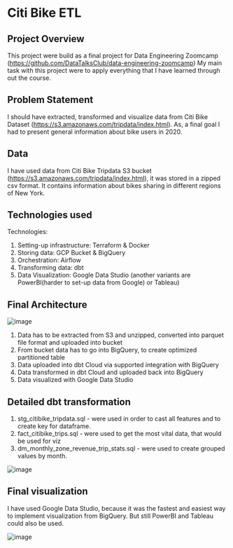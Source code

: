 # Citi Bike ETL 

## Project Overview 
This project were build as a final project for Data Engineering Zoomcamp (https://github.com/DataTalksClub/data-engineering-zoomcamp)
My main task with this project were to apply everything that I have learned through out the course.

## Problem Statement 
I should have extracted, transformed and visualize data from Citi Bike Dataset (https://s3.amazonaws.com/tripdata/index.html). As, a final goal I had to present general information about bike users in 2020.

## Data
I have used data from Citi Bike Tripdata S3 bucket (https://s3.amazonaws.com/tripdata/index.html), it was stored in a zipped csv format.
It contains information about bikes sharing in different regions of New York.

## Technologies used 
Technologies:
  1. Setting-up infrastructure: Terraform & Docker
  2. Storing data: GCP Bucket & BigQuery 
  3. Orchestration: Airflow
  4. Transforming data: dbt
  5. Data Visualization: Google Data Studio (another variants are PowerBI(harder to set-up data from Google) or Tableau)
  
## Final Architecture 
![image](https://snipboard.io/b3xr7n.jpg)

1. Data has to be extracted from S3 and unzipped, converted into parquet file format and uploaded into bucket
2. From bucket data has to go into BigQuery, to create optimized partitioned table
3. Data uploaded into dbt Cloud via supported integration with BigQuery
4. Data transformed in dbt Cloud and uploaded back into BigQuery
5. Data visualized with Google Data Studio

## Detailed dbt transformation
1. stg_citibike_tripdata.sql - were used in order to cast all features and to create key for dataframe.
2. fact_citibike_trips.sql - were used to get the most vital data, that would be used for viz
3. dm_monthly_zone_revenue_trip_stats.sql - were used to create grouped values by month.

![image](https://snipboard.io/QhD6En.jpg)

## Final visualization

I have used Google Data Studio, because it was the fastest and easiest way to implement visualization from BigQuery. But still PowerBI and Tableau could also be used.

![image](https://snipboard.io/ObElAJ.jpg)
